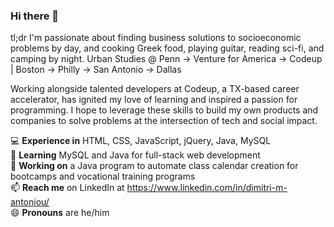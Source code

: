 ### Hi there 👋
tl;dr I'm passionate about finding business solutions to socioeconomic problems by day, and cooking Greek food, playing guitar, reading sci-fi, and camping by night. Urban Studies @ Penn &#8594; Venture for America &#8594; Codeup | Boston &#8594; Philly &#8594; San Antonio &#8594; Dallas

Working alongside talented developers at Codeup, a TX-based career accelerator, has ignited my love of learning and inspired a passion for programming. I hope to leverage these skills to build my own products and companies to solve problems at the intersection of tech and social impact.

:computer: **Experience in** HTML, CSS, JavaScript, jQuery, Java, MySQL <br>
🌱 **Learning** MySQL and Java for full-stack web development<br>
🔭 **Working on** a Java program to automate class calendar creation for bootcamps and vocational training programs<br>
📫 **Reach me** on LinkedIn at https://www.linkedin.com/in/dimitri-m-antoniou/<br>
😄 **Pronouns** are he/him<br>

<!--
**dimitriantoniou/dimitriantoniou** is a ✨ _special_ ✨ repository because its `README.md` (this file) appears on your GitHub profile.

Here are some ideas to get you started:

- 👯 I’m looking to collaborate on ...
- 🤔 I’m looking for help with ...
- ⚡ Fun fact: 
-->
